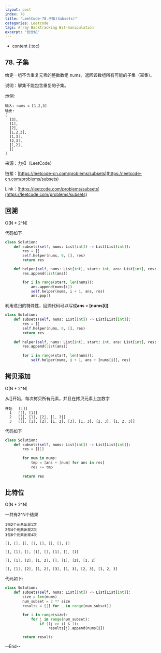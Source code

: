 ```yaml
---
layout: post
index: 78
title: "LeetCode-78.子集(Subsets)"
categories: Leetcode
tags: Array Backtracking Bit-manipulation
excerpt: "创世纪"
---
```


* content
{:toc}

## 78. 子集

给定一组不含重复元素的整数数组 nums，返回该数组所有可能的子集（幂集）。

说明：解集不能包含重复的子集。

示例:

```
输入: nums = [1,2,3]
输出:
[
  [3],
  [1],
  [2],
  [1,2,3],
  [1,3],
  [2,3],
  [1,2],
  []
]
```

来源：力扣（LeetCode）

链接：[https://leetcode-cn.com/problems/subsets](https://leetcode-cn.com/problems/subsets)

Link：[https://leetcode.com/problems/subsets](https://leetcode.com/problems/subsets)

## 回溯

O(N * 2^N)

代码如下

```python
class Solution:
    def subsets(self, nums: List[int]) -> List[List[int]]:
        res = []
        self.helper(nums, 0, [], res)
        return res

    def helper(self, nums: List[int], start: int, ans: List[int], res: List[List[int]]):
        res.append(list(ans))

        for i in range(start, len(nums)):
            ans.append(nums[i])
            self.helper(nums, i + 1, ans, res)
            ans.pop()
```

利用递归的特殊性，回溯代码可以写成**ans + [nums[i]]**

```python
class Solution:
    def subsets(self, nums: List[int]) -> List[List[int]]:
        res = []
        self.helper(nums, 0, [], res)
        return res
        
    def helper(self, nums: List[int], start: int, ans: List[int], res: List[List[int]]):
        res.append(list(ans))
        
        for i in range(start, len(nums)):
            self.helper(nums, i + 1, ans + [nums[i]], res)
```

## 拷贝添加

O(N * 2^N)

从[]开始，每次拷贝所有元素，并且在拷贝元素上加数字

```
开始   [[]]
  1   [[], [1]]
  2   [[], [1], [2], [1, 2]]
  3   [[], [1], [2], [1, 2], [3], [1, 3], [2, 3], [1, 2, 3]] 
```

代码如下

```python
class Solution:
    def subsets(self, nums: List[int]) -> List[List[int]]:
        res = [[]]
        
        for num in nums:
            tmp = [ans + [num] for ans in res]
            res += tmp
    
        return res
```

## 比特位

O(N * 2^N)

一共有2^N个结果

```
1每2个元素出现1次
2每4个元素出现2次
3每8个元素出现4次

[], [], [], [], [], [], [], []

[], [1], [], [1], [], [1], [], [1]

[], [1], [2], [1, 2], [], [1], [2], [1, 2]

[], [1], [2], [1, 2], [3], [1, 3], [2, 3], [1, 2, 3]
```

代码如下:

```python
class Solution:
    def subsets(self, nums: List[int]) -> List[List[int]]:
        size = len(nums)
        num_subset = 2 ** size
        results = [[] for _ in range(num_subset)]

        for i in range(size):
            for j in range(num_subset):
                if ((j >> i) & 1):
                    results[j].append(nums[i])

        return results
```

--End--
